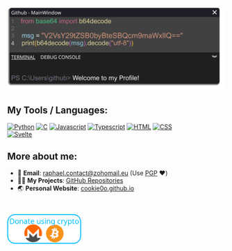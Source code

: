 <img src="./res/hello.webp" alt="Welcome image">

## My Tools / Languages:
<a href="https://www.python.org/" target="_blank"><img alt="Python" width="50px" src="https://github.com/bablubambal/All_logo_and_pictures/blob/7c0ac2ceb9f9d24992ec393d11fa7337d2f92466/programming%20languages/python.svg" /></a>
<a href="https://en.wikipedia.org/wiki/C_(programming_language)" target="_blank"><img alt="C" width="50px" src="https://github.com/bablubambal/All_logo_and_pictures/blob/7c0ac2ceb9f9d24992ec393d11fa7337d2f92466/programming%20languages/c.svg" /></a>
<a href="https://developer.mozilla.org/en-US/docs/Web/JavaScript" target="_blank"><img alt="Javascript" width="50px" src="https://github.com/bablubambal/All_logo_and_pictures/blob/7c0ac2ceb9f9d24992ec393d11fa7337d2f92466/programming%20languages/javascript.svg" /></a>
<a href="https://www.typescriptlang.org/" target="_blank"><img alt="Typescript" width="50px" src="https://github.com/bablubambal/All_logo_and_pictures/blob/7c0ac2ceb9f9d24992ec393d11fa7337d2f92466/programming%20languages/typescript.svg" /></a>
<a href="https://en.wikipedia.org/wiki/HTML" target="_blank"><img alt="HTML" width="50px" src="https://github.com/bablubambal/All_logo_and_pictures/blob/7c0ac2ceb9f9d24992ec393d11fa7337d2f92466/others/html.svg" /></a>
<a href="https://en.wikipedia.org/wiki/CSS" target="_blank"><img alt="CSS" width="50px" src="https://github.com/bablubambal/All_logo_and_pictures/blob/7c0ac2ceb9f9d24992ec393d11fa7337d2f92466/others/css.svg" /></a>
<br clear="left"/>
<a href="https://svelte.dev/" target="_blank"><img alt="Svelte" width="50px" src="https://github.com/bablubambal/All_logo_and_pictures/blob/7c0ac2ceb9f9d24992ec393d11fa7337d2f92466/social%20icons/svelte.svg"/></a>
<br clear="left"/>

## More about me:
- 📧 **Email**: [raphael.contact@zohomail.eu](mailto:raphael.contact@zohomail.eu) (Use [PGP](https://keys.openpgp.org/search?q=raphael.contact%40zohomail.eu) ❤️)
- 👨‍💻 **My Projects**: [GitHub Repositories](https://github.com/cookie0o?tab=repositories)   
- 🌏 **Personal Website**: [cookie0o.github.io](https://cookie0o.github.io/personal-website/)

<br clear="left"/>
<p>
  <a href="/.github/FUNDING.md">
      <img src="./res/donate_btn.webp" alt="Donate using crypto" width="170px">
  </a>
</p>
